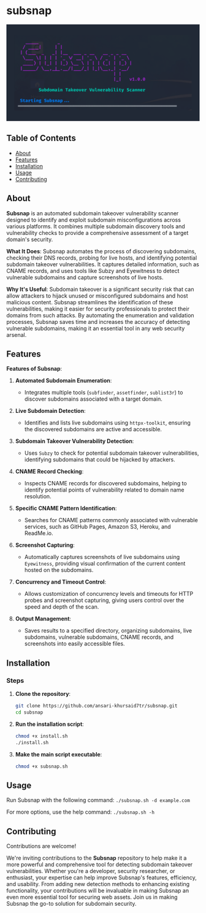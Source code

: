 # subsnap

![Project Logo](static/image.png)

## Table of Contents

- [About](#about)
- [Features](#features)
- [Installation](#installation)
- [Usage](#usage)
- [Contributing](#contributing)

## About

**Subsnap** is an automated subdomain takeover vulnerability scanner designed to identify and exploit subdomain misconfigurations across various platforms. It combines multiple subdomain discovery tools and vulnerability checks to provide a comprehensive assessment of a target domain's security. 

**What It Does**:
Subsnap automates the process of discovering subdomains, checking their DNS records, probing for live hosts, and identifying potential subdomain takeover vulnerabilities. It captures detailed information, such as CNAME records, and uses tools like Subzy and Eyewitness to detect vulnerable subdomains and capture screenshots of live hosts.

**Why It's Useful**:
Subdomain takeover is a significant security risk that can allow attackers to hijack unused or misconfigured subdomains and host malicious content. Subsnap streamlines the identification of these vulnerabilities, making it easier for security professionals to protect their domains from such attacks. By automating the enumeration and validation processes, Subsnap saves time and increases the accuracy of detecting vulnerable subdomains, making it an essential tool in any web security arsenal.

## Features

**Features of Subsnap**:

1. **Automated Subdomain Enumeration**:
   - Integrates multiple tools (`subfinder`, `assetfinder`, `sublist3r`) to discover subdomains associated with a target domain.

2. **Live Subdomain Detection**:
   - Identifies and lists live subdomains using `httpx-toolkit`, ensuring the discovered subdomains are active and accessible.

3. **Subdomain Takeover Vulnerability Detection**:
   - Uses `Subzy` to check for potential subdomain takeover vulnerabilities, identifying subdomains that could be hijacked by attackers.

4. **CNAME Record Checking**:
   - Inspects CNAME records for discovered subdomains, helping to identify potential points of vulnerability related to domain name resolution.

5. **Specific CNAME Pattern Identification**:
   - Searches for CNAME patterns commonly associated with vulnerable services, such as GitHub Pages, Amazon S3, Heroku, and ReadMe.io.

6. **Screenshot Capturing**:
   - Automatically captures screenshots of live subdomains using `Eyewitness`, providing visual confirmation of the current content hosted on the subdomains.

7. **Concurrency and Timeout Control**:
   - Allows customization of concurrency levels and timeouts for HTTP probes and screenshot capturing, giving users control over the speed and depth of the scan.

8. **Output Management**:
   - Saves results to a specified directory, organizing subdomains, live subdomains, vulnerable subdomains, CNAME records, and screenshots into easily accessible files.

## Installation

### Steps

1. **Clone the repository**:
    ```bash
    git clone https://github.com/ansari-khursaid7tr/subsnap.git
    cd subsnap
    ```

2. **Run the installation script**:
    ```bash
    chmod +x install.sh
    ./install.sh
    ```

3. **Make the main script executable**:
    ```bash
    chmod +x subsnap.sh
    ```

## Usage

Run Subsnap with the following command: ```./subsnap.sh -d example.com```

For more options, use the help command: ```./subsnap.sh -h```

## Contributing

Contributions are welcome! 

We're inviting contributions to the **Subsnap** repository to help make it a more powerful and comprehensive tool for detecting subdomain takeover vulnerabilities. Whether you're a developer, security researcher, or enthusiast, your expertise can help improve Subsnap's features, efficiency, and usability. From adding new detection methods to enhancing existing functionality, your contributions will be invaluable in making Subsnap an even more essential tool for securing web assets. Join us in making Subsnap the go-to solution for subdomain security.

